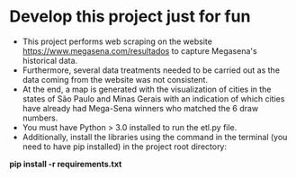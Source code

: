 # Develop this project just for fun

- This project performs web scraping on the website https://www.megasena.com/resultados to capture Megasena's historical data.
- Furthermore, several data treatments needed to be carried out as the data coming from the website was not consistent.
- At the end, a map is generated with the visualization of cities in the states of São Paulo and Minas Gerais with an indication of which cities have already had Mega-Sena winners who matched the 6 draw numbers.
- You must have Python > 3.0 installed to run the etl.py file.
- Additionally, install the libraries using the command in the terminal (you need to have pip installed) in the project root directory:

**pip install -r requirements.txt**